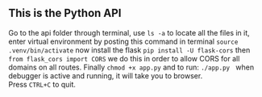 ## This is the Python API  
Go to the api folder through terminal, use `ls -a` to locate all the files in it, enter virtual environment by posting this command in terminal `source .venv/bin/activate` now install the flask `pip install -U flask-cors` then `from flask_cors import CORS` we do this in order to allow CORS for all domains on all routes. Finally `chmod +x app.py` and to run: `./app.py`  
when debugger is active and running, it will take you to browser.  
Press `CTRL+C` to quit. 
